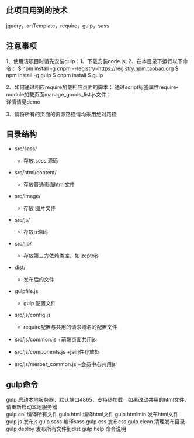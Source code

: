 ## 此项目用到的技术
   jquery，artTemplate，require，gulp，sass

## 注意事项
   1、使用该项目时请先安装gulp：1、下载安装node.js; 2、在本目录下运行以下命令：
   $ npm install -g cnpm --registry=https://registry.npm.taobao.org
   $ npm install -g gulp 
   $ cnpm install
   $ gulp
   
   2、如何通过相应require加载相应页面的脚本：
	 <script id="script" src="/src/libs/require.min.js" defer async="true" require-module="./manage_goods_list" data-main="/src/js/config.js"></script>
    通过script标签属性require-module加载页面manage_goods_list.js文件；   
    详情请见demo
	
   3、请将所有的页面的资源路径请均采用绝对路径	   
   
## 目录结构

- src/sass/
    + 存放.scss 源码

- src/html/content/
    + 存放普通页面html文件

- src/image/
    + 存放 图片文件

- src/js/
    + 存放js源码 

- src/lib/
    + 存放第三方依赖类库，如 zeptojs

- dist/
    + 发布后的文件

- gulpfile.js
    + gulp 配置文件
	
- src/js/config.js
    + require配置与共用的请求域名的配置文件
	
- src/js/common.js
    +前端页面共用js
	
- src/js/components.js
    +js组件存放处	
	
- src/js/merber_common.js
    +会员中心共用js	

	

## gulp命令
   
   gulp            启动本地服务器，默认端口4865，支持热加载，如果改动共用的html文件，请重新启动本地服务器   
   gulp col        编译所有文件
   gulp html       编译html文件
   gulp htmlmin    发布html文件
   gulp js         发布js
   gulp sass       编译sass
   gulp css        发布css
   gulp clean      清理发布目录
   gulp deploy     发布所有文件到dist
   gulp help       命令说明


   


   
   
